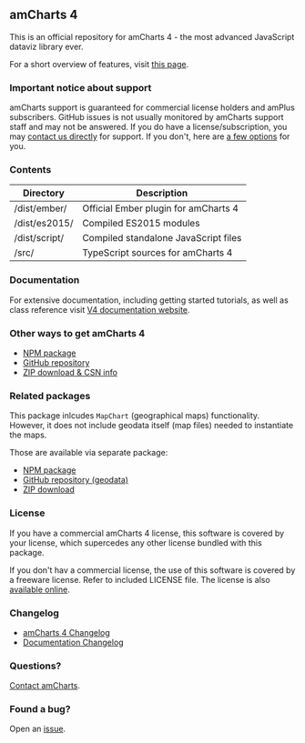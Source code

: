 ## amCharts 4

This is an official repository for amCharts 4 - the most advanced JavaScript
dataviz library ever.

For a short overview of features, visit [this page](https://www.amcharts.com/javascript-charts/).

### Important notice about support

amCharts support is guaranteed for commercial license holders and amPlus
subscribers. GitHub issues is not usually monitored by amCharts support
staff and may not be answered. If you do have a license/subscription, you 
may [contact us directly](https://www.amcharts.com/support/support-info/priority-support/)
for support. If you don't, here are
[a few options](https://www.amcharts.com/support/support-info/free-support/)
for you.


### Contents

|Directory|Description|
|---------|-----------|
|/dist/ember/|Official Ember plugin for amCharts 4|
|/dist/es2015/|Compiled ES2015 modules|
|/dist/script/|Compiled standalone JavaScript files|
|/src/|TypeScript sources for amCharts 4|


### Documentation

For extensive documentation, including getting started tutorials, as well
as class reference visit [V4 documentation website](https://www.amcharts.com/docs/v4).


### Other ways to get amCharts 4

* [NPM package](https://www.npmjs.com/package/@amcharts/amcharts4)
* [GitHub repository](https://github.com/amcharts/amcharts4)
* [ZIP download & CSN info](https://www.amcharts.com/download/)


### Related packages

This package inlcudes `MapChart` (geographical maps) functionality. However,
it does not include geodata itself (map files) needed to instantiate the maps.

Those are available via separate package:

* [NPM package](https://www.npmjs.com/package/@amcharts/amcharts4-geodata)
* [GitHub repository (geodata)](https://github.com/amcharts/amcharts4-geodata)
* [ZIP download](https://www.amcharts.com/download/download-v4/)


### License

If you have a commercial amCharts 4 license, this software is covered by your
license, which supercedes any other license bundled with this package.

If you don't hav a commercial license, the use of this software is covered by
a freeware license. Refer to included LICENSE file. The license is also
[available online](https://github.com/amcharts/amcharts4/blob/master/dist/script/LICENSE).


### Changelog

* [amCharts 4 Changelog](https://github.com/amcharts/amcharts4/blob/master/dist/es2015/CHANGELOG.md)
* [Documentation Changelog](https://www.amcharts.com/docs/v4/changelog/)


### Questions?

[Contact amCharts](mailto:contact@amcharts.com).


### Found a bug?

Open an [issue](https://github.com/amcharts/amcharts4/issues).
